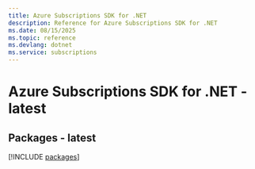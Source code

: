 ```yaml
---
title: Azure Subscriptions SDK for .NET
description: Reference for Azure Subscriptions SDK for .NET
ms.date: 08/15/2025
ms.topic: reference
ms.devlang: dotnet
ms.service: subscriptions
---
```

# Azure Subscriptions SDK for .NET - latest
## Packages - latest
[!INCLUDE [packages](subscriptions-index.md)]